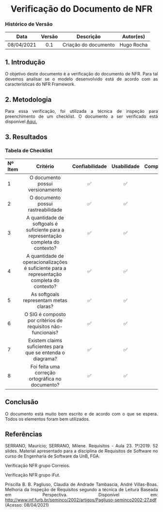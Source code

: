 # <center> Verificação do Documento de NFR

### Histórico de Versão
|    Data    | Versão | Descrição            | Autor(es)       |
| :--------: | :----: | :------------------: | :-------------: |
| 08/04/2021 |  0.1   | Criação do documento | Hugo Rocha  |


<div align="justify">


## 1. Introdução
O objetivo deste documento é a verificação do documento de NFR. Para tal devemos analisar se o modelo desenvolvido está de acordo com as características do NFR Framework.


## 2. Metodologia
Para essa verificação, foi utilizada a técnica de inspeção para preenchimento de um checklist. O documento a ser verificado está disponível <a href="https://requisitos-de-software.github.io/2020.2-PlantJammer/#/pages/ponto_de_controle_4/nfr-framework">Aqui.</a>


## 3. Resultados

### Tabela de Checklist

|Nº Item | Critério | Confiabilidade | Usabilidade |Compatibilidade |
|:------|:---------:|:---------:|:---------:|:---------:|
| 1 | O documento possui versionamento | ✅ |✅|✅|
| 2 | O documento possui rastreabilidade| ✅ |✅|✅|
| 3 | A quantidade de softgoals é suficiente para a representação completa do contexto?| ✅ |✅|✅|
| 4 | A quantidade de operacionalizações é suficiente para a representação completa do contexto?| ✅ |✅|✅|
| 5 | As softgoals representam metas claras?| ✅ |✅|✅|
| 6 | O SIG é composto por critérios de requisitos não-funcionais?| ✅ |✅|✅|
| 7 | Existem claims suficientes para que se entenda o diagrama?| ✅ |✅|✅|
| 8 | Foi feita uma correção ortográfica  no documento?| ✅ |✅|✅||||||




## Conclusão

 O documento está muito bem escrito e de acordo com o que se espera. Todos os elementos foram bem utilizados.




## Referências

SERRANO, Maurício; SERRANO, Milene. Requisitos - Aula 23. 1º/2019. 52 slides. Material apresentado para a disciplina de Requisitos de Software no curso de Engenharia de Software da UnB, FGA.

Verificação NFR grupo Correios.

Verificação NFR grupo iFut.

Priscilla B. B. Pagliuso, Claudia de Andrade Tambascia, André Villas-Boas. Melhoria da Inspeção de Requisitos segundo a
técnica de Leitura Baseada em Perspectiva. Disponível em: http://www.inf.furb.br/seminco/2002/artigos/Pagliuso-seminco2002-27.pdf (Acesso: 08/04/2021)






</div>